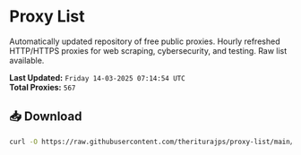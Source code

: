 # Proxy List

Automatically updated repository of free public proxies. Hourly refreshed HTTP/HTTPS proxies for web scraping, cybersecurity, and testing. Raw list available.

**Last Updated:** `Friday 14-03-2025 07:14:54 UTC`  
**Total Proxies:** `567`

## 📥 Download
```bash
curl -O https://raw.githubusercontent.com/theriturajps/proxy-list/main/proxies.txt
